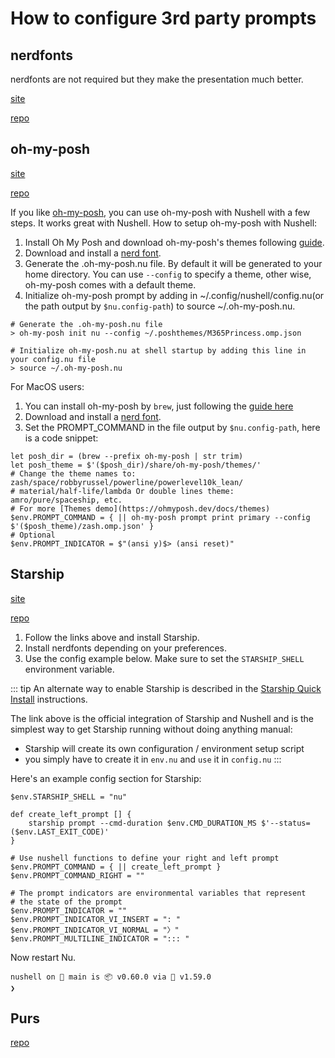 # How to configure 3rd party prompts

## nerdfonts

nerdfonts are not required but they make the presentation much better.

[site](https://www.nerdfonts.com)

[repo](https://github.com/ryanoasis/nerd-fonts)

## oh-my-posh

[site](https://ohmyposh.dev/)

[repo](https://github.com/JanDeDobbeleer/oh-my-posh)

If you like [oh-my-posh](https://ohmyposh.dev/), you can use oh-my-posh with Nushell with a few steps. It works great with Nushell. How to setup oh-my-posh with Nushell:

1. Install Oh My Posh and download oh-my-posh's themes following [guide](https://ohmyposh.dev/docs/installation/linux).
2. Download and install a [nerd font](https://github.com/ryanoasis/nerd-fonts).
3. Generate the .oh-my-posh.nu file. By default it will be generated to your home directory. You can use `--config` to specify a theme, other wise, oh-my-posh comes with a default theme.
4. Initialize oh-my-posh prompt by adding in ~/.config/nushell/config.nu(or the path output by `$nu.config-path`) to source ~/.oh-my-posh.nu.

```nu
# Generate the .oh-my-posh.nu file
> oh-my-posh init nu --config ~/.poshthemes/M365Princess.omp.json

# Initialize oh-my-posh.nu at shell startup by adding this line in your config.nu file
> source ~/.oh-my-posh.nu
```

For MacOS users:

1. You can install oh-my-posh by `brew`, just following the [guide here](https://ohmyposh.dev/docs/installation/macos)
2. Download and install a [nerd font](https://github.com/ryanoasis/nerd-fonts).
3. Set the PROMPT_COMMAND in the file output by `$nu.config-path`, here is a code snippet:

```nu
let posh_dir = (brew --prefix oh-my-posh | str trim)
let posh_theme = $'($posh_dir)/share/oh-my-posh/themes/'
# Change the theme names to: zash/space/robbyrussel/powerline/powerlevel10k_lean/
# material/half-life/lambda Or double lines theme: amro/pure/spaceship, etc.
# For more [Themes demo](https://ohmyposh.dev/docs/themes)
$env.PROMPT_COMMAND = { || oh-my-posh prompt print primary --config $'($posh_theme)/zash.omp.json' }
# Optional
$env.PROMPT_INDICATOR = $"(ansi y)$> (ansi reset)"
```

## Starship

[site](https://starship.rs/)

[repo](https://github.com/starship/starship)

1. Follow the links above and install Starship.
2. Install nerdfonts depending on your preferences.
3. Use the config example below. Make sure to set the `STARSHIP_SHELL` environment variable.

::: tip
An alternate way to enable Starship is described in the [Starship Quick Install](https://starship.rs/#nushell) instructions.

The link above is the official integration of Starship and Nushell and is the simplest way to get
Starship running without doing anything manual:

- Starship will create its own configuration / environment setup script
- you simply have to create it in `env.nu` and `use` it in `config.nu`
  :::

Here's an example config section for Starship:

```nu
$env.STARSHIP_SHELL = "nu"

def create_left_prompt [] {
    starship prompt --cmd-duration $env.CMD_DURATION_MS $'--status=($env.LAST_EXIT_CODE)'
}

# Use nushell functions to define your right and left prompt
$env.PROMPT_COMMAND = { || create_left_prompt }
$env.PROMPT_COMMAND_RIGHT = ""

# The prompt indicators are environmental variables that represent
# the state of the prompt
$env.PROMPT_INDICATOR = ""
$env.PROMPT_INDICATOR_VI_INSERT = ": "
$env.PROMPT_INDICATOR_VI_NORMAL = "〉"
$env.PROMPT_MULTILINE_INDICATOR = "::: "
```

Now restart Nu.

```
nushell on 📙 main is 📦 v0.60.0 via 🦀 v1.59.0
❯
```

## Purs

[repo](https://github.com/xcambar/purs)
